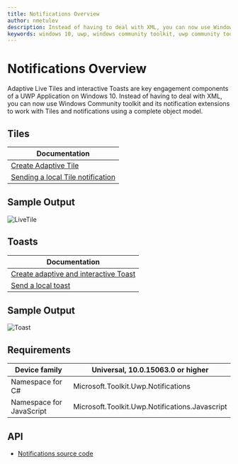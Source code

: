 ```yaml
---
title: Notifications Overview 
author: nmetulev
description: Instead of having to deal with XML, you can now use Windows Community toolkit and its notification extensions to work with Tiles and notifications using a complete object model.
keywords: windows 10, uwp, windows community toolkit, uwp community toolkit, uwp toolkit, adaptive live tiles, interactive toast, tiles, notifications
---
```


# Notifications Overview 

Adaptive Live Tiles and interactive Toasts are key engagement components of a UWP Application on Windows 10.
Instead of having to deal with XML, you can now use Windows Community toolkit and its notification extensions to work with Tiles and notifications using a complete object model.

## Tiles

| Documentation |
| --- |
| [Create Adaptive Tile](https://docs.microsoft.com/windows/uwp/design/shell/tiles-and-notifications/create-adaptive-tiles) |
| [Sending a local Tile notification](https://docs.microsoft.com/windows/uwp/design/shell/tiles-and-notifications/sending-a-local-tile-notification/) |

## Sample Output

![LiveTile](../resources/images/Notifications/LiveTile.gif)

## Toasts

| Documentation |
| --- |
| [Create adaptive and interactive Toast](https://docs.microsoft.com/windows/uwp/design/shell/tiles-and-notifications/adaptive-interactive-toasts/) |
| [Send a local toast](https://docs.microsoft.com/windows/uwp/design/shell/tiles-and-notifications/send-local-toast/) |

## Sample Output

![Toast](../resources/images/Notifications/PopToast.gif "Toast")

## Requirements

| Device family | Universal, 10.0.15063.0 or higher |
| --- | --- |
| Namespace for C# | Microsoft.Toolkit.Uwp.Notifications |
| Namespace for JavaScript | Microsoft.Toolkit.Uwp.Notifications.Javascript |

## API

* [Notifications source code](https://github.com/Microsoft/WindowsCommunityToolkit//tree/master/Notifications/Microsoft.Toolkit.Uwp.Notifications.UWP)
